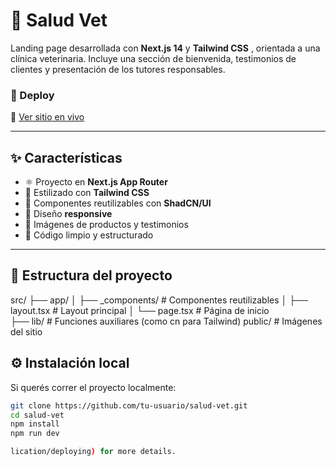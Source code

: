 # 🐶 Salud Vet

Landing page desarrollada con **Next.js 14** y **Tailwind CSS** , orientada a una clínica veterinaria. Incluye una sección de bienvenida, testimonios de clientes y presentación de los tutores responsables.

### 🚀 Deploy

🔗 [Ver sitio en vivo](https://salud-vet-davids-projects-763ad3b7.vercel.app/)

---

## ✨ Características

- ⚛️ Proyecto en **Next.js App Router**
- 🎨 Estilizado con **Tailwind CSS**
- 🧩 Componentes reutilizables con **ShadCN/UI**
- 📱 Diseño **responsive**
- 🐾 Imágenes de productos y testimonios
- 🧼 Código limpio y estructurado

---

## 📁 Estructura del proyecto

src/ 
├── app/ 
│  ├── _components/ # Componentes reutilizables 
│  ├── layout.tsx # Layout principal 
│  └── page.tsx # Página de inicio  
├── lib/ # Funciones auxiliares (como cn para Tailwind) 
public/ # Imágenes del sitio

## ⚙️ Instalación local

Si querés correr el proyecto localmente:

```bash
git clone https://github.com/tu-usuario/salud-vet.git
cd salud-vet
npm install
npm run dev

lication/deploying) for more details.
